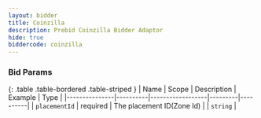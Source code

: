 ```yaml
---
layout: bidder
title: Coinzilla
description: Prebid Coinzilla Bidder Adaptor
hide: true
biddercode: coinzilla
---
```



### Bid Params

{: .table .table-bordered .table-striped }
| Name          | Scope    | Description      | Example | Type     |
|---------------|----------|------------------|---------|----------|
| `placementId` | required | The placement ID(Zone Id) |         | `string` |
